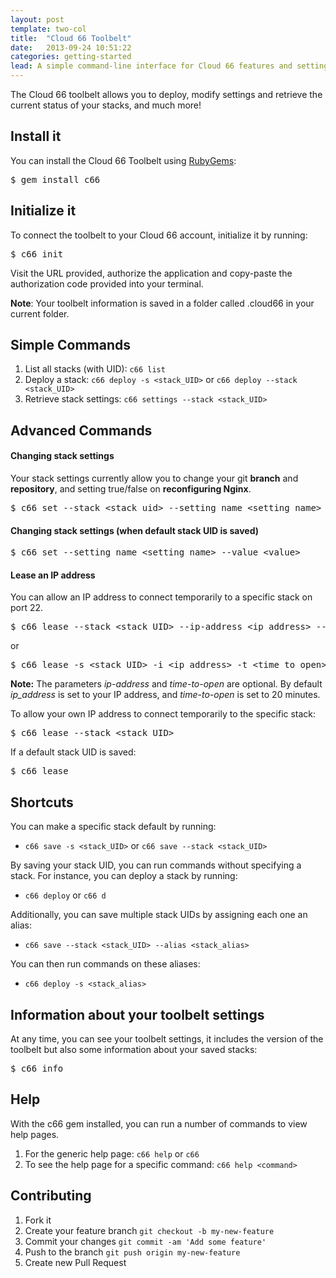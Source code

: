 ```yaml
---
layout: post
template: two-col
title:  "Cloud 66 Toolbelt"
date:   2013-09-24 10:51:22
categories: getting-started
lead: A simple command-line interface for Cloud 66 features and settings.
---
```



<p>The Cloud 66 toolbelt allows you to deploy, modify settings and retrieve the current status of your stacks, and much more!</p>

## Install it

You can install the Cloud 66 Toolbelt using [RubyGems](http://rubygems.org/):

<pre class="terminal">
<kbd>$ gem install c66</kbd>
</pre>

## Initialize it

To connect the toolbelt to your Cloud 66 account, initialize it by running:

<pre class="terminal">
<kbd>$ c66 init</kbd>
</pre>

Visit the URL provided, authorize the application and copy-paste the authorization code provided into your terminal.

**Note**: Your toolbelt information is saved in a folder called .cloud66 in your current folder.

## Simple Commands

1. List all stacks (with UID): `c66 list`
2. Deploy a stack: `c66 deploy -s <stack_UID>` or `c66 deploy --stack <stack_UID>`
3. Retrieve stack settings: `c66 settings --stack <stack_UID>`

## Advanced Commands
#### Changing stack settings
Your stack settings currently allow you to change your git **branch** and **repository**, and setting true/false on **reconfiguring Nginx**.
<pre class="terminal">
<kbd>$ c66 set --stack &lt;stack&#95;uid&gt; --setting&#95;name &lt;setting&#95;name&gt; --value &lt;value&gt;</kbd>
</pre>

#### Changing stack settings (when default stack UID is saved)
<pre class="terminal">
<kbd>$ c66 set --setting&#95;name &lt;setting&#95;name&gt; --value &lt;value&gt;</kbd>
</pre>

#### Lease an IP address
You can allow an IP address to connect temporarily to a specific stack on port 22.
<pre class="terminal">
<kbd>$ c66 lease --stack &lt;stack&#95;UID&gt; --ip-address &lt;ip&#95;address&gt; --time-to-open &lt;time&#95;to&#95;open&gt;</kbd>
</pre>
or
<pre class="terminal">
<kbd>$ c66 lease -s &lt;stack&#95;UID&gt; -i &lt;ip&#95;address&gt; -t &lt;time&#95;to&#95;open&gt;</kbd>
</pre>

**Note:** The parameters *ip-address* and *time-to-open* are optional. By default *ip&#95;address* is set to your IP address, and *time-to-open* is set to 20 minutes.

To allow your own IP address to connect temporarily to the specific stack:

<pre class="terminal">
<kbd>$ c66 lease --stack &lt;stack&#95;UID&gt;</kbd>
</pre>

If a default stack UID is saved:

<pre class="terminal">
<kbd>$ c66 lease</kbd>
</pre>

## Shortcuts
You can make a specific stack default by running:

- `c66 save -s <stack_UID>` or `c66 save --stack <stack_UID>`

By saving your stack UID, you can run commands without specifying a stack. For instance, you can deploy a stack by running:

- `c66 deploy` or `c66 d`

Additionally, you can save multiple stack UIDs by assigning each one an alias:

- `c66 save --stack <stack_UID> --alias <stack_alias>`

You can then run commands on these aliases:

- `c66 deploy -s <stack_alias>`

## Information about your toolbelt settings

At any time, you can see your toolbelt settings, it includes the version of the toolbelt but also some information about your saved stacks:

<pre class="terminal">
<kbd>$ c66 info</kbd>
</pre>

## Help

With the c66 gem installed, you can run a number of commands to view help pages.

1. For the generic help page: `c66 help` or `c66`
2. To see the help page for a specific command: `c66 help <command>`

## Contributing

1. Fork it
2. Create your feature branch `git checkout -b my-new-feature`
3. Commit your changes `git commit -am 'Add some feature'`
4. Push to the branch `git push origin my-new-feature`
5. Create new Pull Request